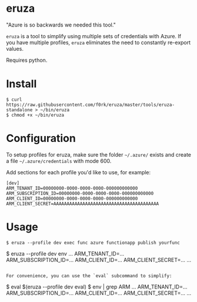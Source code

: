 eruza
=====

"Azure is so backwards we needed this tool."

`eruza` is a tool to simplify using multiple sets of credentials with Azure. If
you have multiple profiles, `eruza` eliminates the need to constantly re-export
values.

Requires python.

Install
=======

```!sh
$ curl https://raw.githubusercontent.com/f0rk/eruza/master/tools/eruza-standalone > ~/bin/eruza
$ chmod +x ~/bin/eruza
```

Configuration
=============

To setup profiles for eruza, make sure the folder `~/.azure/` exists and create
a file `~/.azure/credentials` with mode 600.

Add sections for each profile you'd like to use, for example:
```
[dev]
ARM_TENANT_ID=00000000-0000-0000-0000-000000000000
ARM_SUBSCRIPTION_ID=00000000-0000-0000-0000-000000000000
ARM_CLIENT_ID=00000000-0000-0000-0000-000000000000
ARM_CLIENT_SECRET=AAAAAAAAAAAAAAAAAAAAAAAAAAAAAAAAAAAAAAAA
```

Usage
=====

```
$ eruza --profile dev exec func azure functionapp publish yourfunc
```
$ eruza --profile dev env
...
ARM_TENANT_ID=...
ARM_SUBSCRIPTION_ID=...
ARM_CLIENT_ID=...
ARM_CLIENT_SECRET=...
...
```

For convenience, you can use the `eval` subcommand to simplify:

```
$ eval $(eruza --profile dev eval)
$ env | grep ARM
... 
ARM_TENANT_ID=...
ARM_SUBSCRIPTION_ID=...
ARM_CLIENT_ID=...
ARM_CLIENT_SECRET=...
...
```
